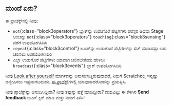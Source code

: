 ## ಮುಂದೆ ಏನು?

ಈ ಪ್ರಾಜೆಕ್ಟ್‌ನಲ್ಲಿ ನೀವು:
+ `not`{:class="block3operators"} ಬ್ಲಾಕ್‌ನ್ನು ಉಡುಗೊರೆ ಪೆಟ್ಟಿಗೆಗಳು ಪರಸ್ಪರ ಅಥವಾ Stage ಅಂಚನ್ನು `not`{:class="block3operators"} `touching`{:class="block3sensing"} ವರೆಗೆ ಉಪಯೋಗಿಸಿದಿರಿ
+ `repeat`{:class="block3control"} ಲೂಪ್‌ನ್ನು ಉಡುಗೊರೆ ಪೆಟ್ಟಿಗೆಗಳನ್ನು ಸೆಟ್‌ ಮಾಡಿದಷ್ಟು ಬಾರಿ ಚಲಿಸಲು ಉಪಯೋಗಿಸಿದಿರಿ
+ ಎಲ್ಲಾ ಉಡುಗೊರೆ ಪೆಟ್ಟಿಗೆಗಳು ಯಾವಾಗ ಚಲಿಸಬೇಕೆಂದು ಹೇಳಲು `broadcast`{:class="block3events"} ಬ್ಲಾಕ್‌ ಉಪಯೋಗಿಸಿದಿರಿ

ನೀವು [Look after yourself](https://projects.raspberrypi.org/kn-IN/pathways/look-after-yourself) ಮಾರ್ಗವನ್ನು ಅನುಸರಿಸುತ್ತಿರುವುದಾದರೆ, ನಿಮಗೆ Scratchನಲ್ಲಿ ಇನ್ನಷ್ಟು ಅನ್ವೇಷಿಸಲು ಇಷ್ಟವಾಗಬಹುದು. [ಈ ಪ್ರಾಜೆಕ್ಟ್](https://projects.raspberrypi.org/kn-IN/projects?software%5B%5D=scratch)‌ಗಳಲ್ಲಿ ಯಾವುದಾದರೊಂದನ್ನು ಪ್ರಯತ್ನಿಸಿ.

ನೀವು ಪ್ರಾಜೆಕ್ಟ್‌ನ್ನು ಆನಂದಿಸಿದ್ದೀರಾ? ನೀವು ತಪ್ಪುನ್ನು ಪತ್ತೆ ಮಾಡಿದ್ದೀರಾ? ದಯವಿಟ್ಟು ಈ ಕೆಳಗಿನ **Send feedback** ಬಟನ್‌ ಕ್ಲಿಕ್‌ ಮಾಡಿ ಮತ್ತು ನಮಗೆ ತಿಳಿಸಿ!
